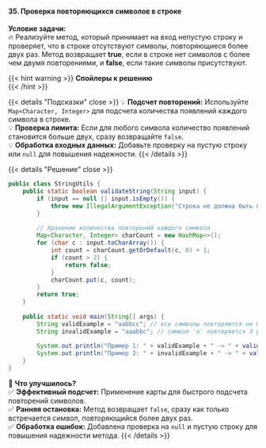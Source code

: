 #### 35. Проверка повторяющихся символов в строке

**Условие задачи:**  
🔥 Реализуйте метод, который принимает на вход непустую строку и проверяет, что в строке отсутствуют символы, повторяющиеся более двух раз. Метод возвращает **true**, если в строке нет символов с более чем двумя повторениями, и **false**, если такие символы присутствуют.


{{< hint warning >}} **Спойлеры к решению**  
{{< /hint >}}

{{< details "Подсказки" close >}} 
💡 **Подсчет повторений:** Используйте `Map<Character, Integer>` для подсчета количества появлений каждого символа в строке.  
💡 **Проверка лимита:** Если для любого символа количество появлений становится больше двух, сразу возвращайте `false`.  
💡 **Обработка входных данных:** Добавьте проверку на пустую строку или `null` для повышения надежности. {{< /details >}}

{{< details "Решение" close >}}

```java
public class StringUtils {
    public static boolean validateString(String input) {
        if (input == null || input.isEmpty()) {
            throw new IllegalArgumentException("Строка не должна быть пустой");
        }
        
        // Хранение количества повторений каждого символа
        Map<Character, Integer> charCount = new HashMap<>();
        for (char c : input.toCharArray()) {
            int count = charCount.getOrDefault(c, 0) + 1;
            if (count > 2) {
                return false;
            }
            charCount.put(c, count);
        }
        return true;
    }
    
    public static void main(String[] args) {
        String validExample = "aabbcc"; // все символы повторяются не более двух раз
        String invalidExample = "aaabbc"; // символ 'a' повторяется 3 раза
        
        System.out.println("Пример 1: " + validExample + " -> " + validateString(validExample)); // true
        System.out.println("Пример 2: " + invalidExample + " -> " + validateString(invalidExample)); // false
    }
}
```

📌 **Что улучшилось?**  
✅ **Эффективный подсчет:** Применение карты для быстрого подсчета повторений символов.  
✅ **Ранняя остановка:** Метод возвращает `false`, сразу как только встречается символ, повторяющийся более двух раз.  
✅ **Обработка ошибок:** Добавлена проверка на `null` и пустую строку для повышения надежности метода. {{< /details >}}